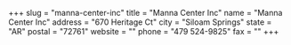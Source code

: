 +++
slug = "manna-center-inc"
title = "Manna Center Inc"
name = "Manna Center Inc"
address = "670 Heritage Ct"
city = "Siloam Springs"
state = "AR"
postal = "72761"
website = ""
phone = "479 524-9825"
fax = ""
+++
